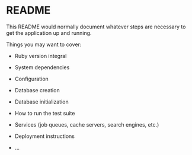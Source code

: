 # README

This README would normally document whatever steps are necessary to get the
application up and running.

Things you may want to cover:

* Ruby version integral

* System dependencies

* Configuration

* Database creation

* Database initialization

* How to run the test suite

* Services (job queues, cache servers, search engines, etc.)

* Deployment instructions

* ... 